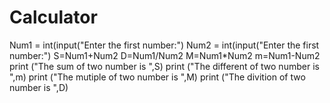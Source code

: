# Calculator
Num1 = int(input("Enter the first number:")
Num2 = int(input("Enter the first number:")
S=Num1+Num2
D=Num1/Num2
M=Num1*Num2
m=Num1-Num2
print ("The sum of two number is ",S)
print ("The different of two number is ",m)
print ("The mutiple of two number is ",M)
print ("The divition of two number is ",D)

